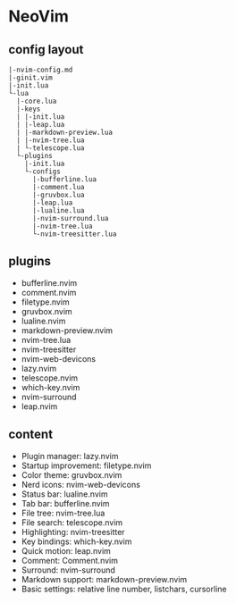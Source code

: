# NeoVim

## config layout

```
|-nvim-config.md
|-ginit.vim
|-init.lua
└-lua
  |-core.lua
  |-keys
  | |-init.lua
  | |-leap.lua
  | |-markdown-preview.lua
  | |-nvim-tree.lua
  | └-telescope.lua
  └-plugins
    |-init.lua
    └-configs
      |-bufferline.lua
      |-comment.lua
      |-gruvbox.lua
      |-leap.lua
      |-lualine.lua
      |-nvim-surround.lua
      |-nvim-tree.lua
      └-nvim-treesitter.lua
```

## plugins

- bufferline.nvim
- comment.nvim
- filetype.nvim
- gruvbox.nvim
- lualine.nvim
- markdown-preview.nvim
- nvim-tree.lua
- nvim-treesitter
- nvim-web-devicons
- lazy.nvim
- telescope.nvim
- which-key.nvim
- nvim-surround
- leap.nvim

## content

- Plugin manager: lazy.nvim
- Startup improvement: filetype.nvim
- Color theme: gruvbox.nvim
- Nerd icons: nvim-web-devicons
- Status bar: lualine.nvim
- Tab bar: bufferline.nvim
- File tree: nvim-tree.lua
- File search: telescope.nvim
- Highlighting: nvim-treesitter
- Key bindings: which-key.nvim
- Quick motion: leap.nvim
- Comment: Comment.nvim
- Surround: nvim-surround
- Markdown support: markdown-preview.nvim
- Basic settings: relative line number, listchars, cursorline
